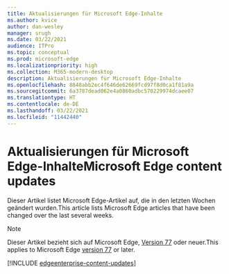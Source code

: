 ```yaml
---
title: Aktualisierungen für Microsoft Edge-Inhalte
ms.author: kvice
author: dan-wesley
manager: srugh
ms.date: 03/22/2021
audience: ITPro
ms.topic: conceptual
ms.prod: microsoft-edge
ms.localizationpriority: high
ms.collection: M365-modern-desktop
description: Aktualisierungen für Microsoft Edge-Inhalte
ms.openlocfilehash: 8848abb2ec4f646de62669fcd97f8d0ca1f81a9a
ms.sourcegitcommit: 6a3787dead062e4a0860adbc570229974dcaee07
ms.translationtype: HT
ms.contentlocale: de-DE
ms.lasthandoff: 03/22/2021
ms.locfileid: "11442440"
---
```

# <a name="microsoft-edge-content-updates"></a><span data-ttu-id="94a04-103">Aktualisierungen für Microsoft Edge-Inhalte</span><span class="sxs-lookup"><span data-stu-id="94a04-103">Microsoft Edge content updates</span></span>

<span data-ttu-id="94a04-104">Dieser Artikel listet Microsoft Edge-Artikel auf, die in den letzten Wochen geändert wurden.</span><span class="sxs-lookup"><span data-stu-id="94a04-104">This article lists Microsoft Edge articles that have been changed over the last several weeks.</span></span>


> [!NOTE]
> <span data-ttu-id="94a04-105">Dieser Artikel bezieht sich auf Microsoft Edge, [Version 77](https://support.microsoft.com/help/4027011/microsoft-edge-find-out-which-version-you-have?ocid=MicrosoftStore-EdgeVersion) oder neuer.</span><span class="sxs-lookup"><span data-stu-id="94a04-105">This applies to Microsoft Edge [version 77](https://support.microsoft.com/help/4027011/microsoft-edge-find-out-which-version-you-have?ocid=MicrosoftStore-EdgeVersion) or later.</span></span>

[!INCLUDE [edgeenterprise-content-updates](./includes/edgeenterprise-content-updates.md)]
